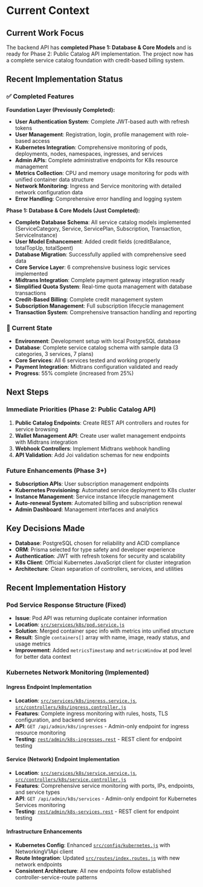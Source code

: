 # Current Context

## Current Work Focus

The backend API has **completed Phase 1: Database & Core Models** and is ready for Phase 2: Public Catalog API implementation. The project now has a complete service catalog foundation with credit-based billing system.

## Recent Implementation Status

### ✅ Completed Features

**Foundation Layer (Previously Completed):**

- **User Authentication System**: Complete JWT-based auth with refresh tokens
- **User Management**: Registration, login, profile management with role-based access
- **Kubernetes Integration**: Comprehensive monitoring of pods, deployments, nodes, namespaces, ingresses, and services
- **Admin APIs**: Complete administrative endpoints for K8s resource management
- **Metrics Collection**: CPU and memory usage monitoring for pods with unified container data structure
- **Network Monitoring**: Ingress and Service monitoring with detailed network configuration data
- **Error Handling**: Comprehensive error handling and logging system

**Phase 1: Database & Core Models (Just Completed):**

- **Complete Database Schema**: All service catalog models implemented (ServiceCategory, Service, ServicePlan, Subscription, Transaction, ServiceInstance)
- **User Model Enhancement**: Added credit fields (creditBalance, totalTopUp, totalSpent)
- **Database Migration**: Successfully applied with comprehensive seed data
- **Core Service Layer**: 6 comprehensive business logic services implemented
- **Midtrans Integration**: Complete payment gateway integration ready
- **Simplified Quota System**: Real-time quota management with database transactions
- **Credit-Based Billing**: Complete credit management system
- **Subscription Management**: Full subscription lifecycle management
- **Transaction System**: Comprehensive transaction handling and reporting

### 🔄 Current State

- **Environment**: Development setup with local PostgreSQL database
- **Database**: Complete service catalog schema with sample data (3 categories, 3 services, 7 plans)
- **Core Services**: All 6 services tested and working properly
- **Payment Integration**: Midtrans configuration validated and ready
- **Progress**: 55% complete (increased from 25%)

## Next Steps

### Immediate Priorities (Phase 2: Public Catalog API)

1. **Public Catalog Endpoints**: Create REST API controllers and routes for service browsing
2. **Wallet Management API**: Create user wallet management endpoints with Midtrans integration
3. **Webhook Controllers**: Implement Midtrans webhook handling
4. **API Validation**: Add Joi validation schemas for new endpoints

### Future Enhancements (Phase 3+)

- **Subscription APIs**: User subscription management endpoints
- **Kubernetes Provisioning**: Automated service deployment to K8s cluster
- **Instance Management**: Service instance lifecycle management
- **Auto-renewal System**: Automated billing and subscription renewal
- **Admin Dashboard**: Management interfaces and analytics

## Key Decisions Made

- **Database**: PostgreSQL chosen for reliability and ACID compliance
- **ORM**: Prisma selected for type safety and developer experience
- **Authentication**: JWT with refresh tokens for security and scalability
- **K8s Client**: Official Kubernetes JavaScript client for cluster integration
- **Architecture**: Clean separation of controllers, services, and utilities

## Recent Implementation History

### Pod Service Response Structure (Fixed)

- **Issue**: Pod API was returning duplicate container information
- **Location**: [`src/services/k8s/pod.service.js`](src/services/k8s/pod.service.js:91-130)
- **Solution**: Merged container spec info with metrics into unified structure
- **Result**: Single `containers[]` array with name, image, ready status, and usage metrics
- **Improvement**: Added `metricsTimestamp` and `metricsWindow` at pod level for better data context

### Kubernetes Network Monitoring (Implemented)

#### Ingress Endpoint Implementation

- **Location**: [`src/services/k8s/ingress.service.js`](src/services/k8s/ingress.service.js:1), [`src/controllers/k8s/ingress.controller.js`](src/controllers/k8s/ingress.controller.js:1)
- **Features**: Complete ingress monitoring with rules, hosts, TLS configuration, and backend services
- **API**: `GET /api/admin/k8s/ingresses` - Admin-only endpoint for ingress resource monitoring
- **Testing**: [`rest/admin/k8s-ingresses.rest`](rest/admin/k8s-ingresses.rest:1) - REST client for endpoint testing

#### Service (Network) Endpoint Implementation

- **Location**: [`src/services/k8s/service.service.js`](src/services/k8s/service.service.js:1), [`src/controllers/k8s/service.controller.js`](src/controllers/k8s/service.controller.js:1)
- **Features**: Comprehensive service monitoring with ports, IPs, endpoints, and service types
- **API**: `GET /api/admin/k8s/services` - Admin-only endpoint for Kubernetes Services monitoring
- **Testing**: [`rest/admin/k8s-services.rest`](rest/admin/k8s-services.rest:1) - REST client for endpoint testing

#### Infrastructure Enhancements

- **Kubernetes Config**: Enhanced [`src/config/kubernetes.js`](src/config/kubernetes.js:1) with NetworkingV1Api client
- **Route Integration**: Updated [`src/routes/index.routes.js`](src/routes/index.routes.js:1) with new network endpoints
- **Consistent Architecture**: All new endpoints follow established controller-service-route patterns
